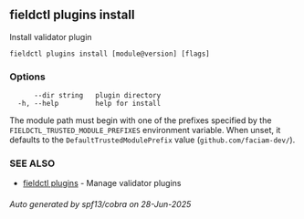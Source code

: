 ## fieldctl plugins install

Install validator plugin

```
fieldctl plugins install [module@version] [flags]
```

### Options

```
      --dir string   plugin directory
  -h, --help         help for install
```

The module path must begin with one of the prefixes specified by the
`FIELDCTL_TRUSTED_MODULE_PREFIXES` environment variable. When unset, it
defaults to the `DefaultTrustedModulePrefix` value (`github.com/faciam-dev/`).

### SEE ALSO

* [fieldctl plugins](fieldctl_plugins.md)	 - Manage validator plugins

###### Auto generated by spf13/cobra on 28-Jun-2025

